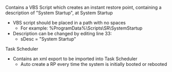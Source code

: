 Contains a VBS Script which creates an instant restore point, containing a description of "System Startup", at System Startup
  - VBS script should be placed in a path with no spaces
    - For example: %ProgramData%\Scripts\SR\SystemStartup
  - Description can be changed by editing line 33:
    - sDesc = "System Startup"

Task Scheduler
  - Contains an xml export to be imported into Task Scheduler
    - Auto create a RP every time the system is initially booted or rebooted
